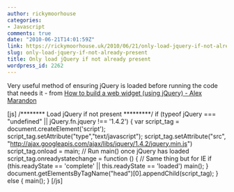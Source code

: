 ```yaml
---
author: rickymoorhouse
categories:
- Javascript
comments: true
date: "2010-06-21T14:01:59Z"
link: https://rickymoorhouse.uk/2010/06/21/only-load-jquery-if-not-already-present/
slug: only-load-jquery-if-not-already-present
title: Only load jQuery if not already present
wordpress_id: 2262
---
```


Very useful method of ensuring jQuery is loaded before running the code that needs it - from [How to build a web widget (using jQuery) - Alex Marandon](http://alexmarandon.com/articles/web_widget_jquery/)


[js]
/******** Load jQuery if not present *********/
if (typeof jQuery === "undefined" || jQuery.fn.jquery !== '1.4.2') {
    var script_tag = document.createElement('script');
    script_tag.setAttribute("type","text/javascript");
    script_tag.setAttribute("src",
      "http://ajax.googleapis.com/ajax/libs/jquery/1.4.2/jquery.min.js")
    script_tag.onload = main; // Run main() once jQuery has loaded
    script_tag.onreadystatechange = function () { // Same thing but for IE
      if (this.readyState == 'complete' || this.readyState == 'loaded') main();
    }
    document.getElementsByTagName("head")[0].appendChild(script_tag);
} else {
    main();
}
[/js]
